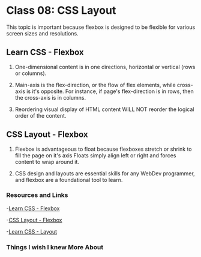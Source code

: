 # Class 08: CSS Layout

This topic is important because flexbox is designed to be flexible for various screen sizes and resolutions.

## Learn CSS - Flexbox

1. One-dimensional content is in one directions, horizontal or vertical (rows or columns).

2. Main-axis is the flex-direction, or the flow of flex elements, while cross-axis is it's opposite. For instance, if page's flex-direction is in rows, then the cross-axis is in columns.

3. Reordering visual display of HTML content WILL NOT reorder the logical order of the content.

## CSS Layout - Flexbox

1. Flexbox is advantageous to float because flexboxes stretch or shrink to fill the page on it's axis Floats simply align left or right and forces content to wrap around it.

2. CSS design and layouts are essential skills for any WebDev programmer, and flexbox are a foundational tool to learn.

### Resources and Links

  -[Learn CSS - Flexbox](https://web.dev/learn/css/flexbox/)

  -[CSS Layout - Flexbox](https://developer.mozilla.org/en-US/docs/Learn/CSS/CSS_layout/Flexbox)

  -[Learn CSS - Layout](https://web.dev/learn/css/layout/)

### Things I wish I knew More About
